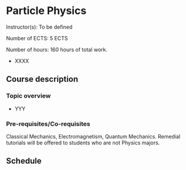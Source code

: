 # Particle Physics 

Instructor(s): To be defined

Number of ECTS: 5 ECTS

Number of hours: 160 hours of total work.
* XXXX

## Course description

### Topic overview
* YYY

### Pre-requisites/Co-requisites
Classical Mechanics, Electromagnetism, Quantum Mechanics. Remedial tutorials will be offered to students who are not Physics majors. 

## Schedule
